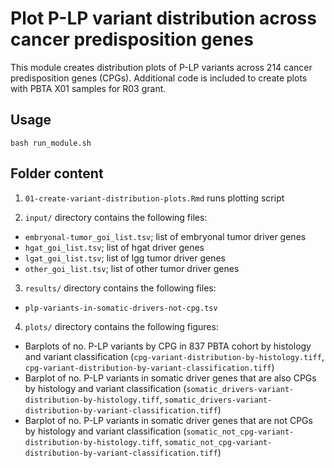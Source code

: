 # Plot P-LP variant distribution across cancer predisposition genes

This module creates distribution plots of P-LP variants across 214 cancer predisposition genes (CPGs). Additional code is included to create plots with PBTA X01 samples for R03 grant. 

## Usage

`bash run_module.sh` 

## Folder content 

1. `01-create-variant-distribution-plots.Rmd` runs plotting script

2. `input/` directory contains the following files:
  - `embryonal-tumor_goi_list.tsv`; list of embryonal tumor driver genes
  - `hgat_goi_list.tsv`; list of hgat driver genes
  - `lgat_goi_list.tsv`; list of lgg tumor driver genes
  - `other_goi_list.tsv`; list of other tumor driver genes

3. `results/` directory contains the following files: 
  - `plp-variants-in-somatic-drivers-not-cpg.tsv`
  
4. `plots/` directory contains the following figures: 
  - Barplots of no. P-LP variants by CPG in 837 PBTA cohort by histology and variant classification (`cpg-variant-distribution-by-histology.tiff`, `cpg-variant-distribution-by-variant-classification.tiff`)
  - Barplot of no. P-LP variants in somatic driver genes that are also CPGs by histology and variant classification (`somatic_drivers-variant-distribution-by-histology.tiff`, `somatic_drivers-variant-distribution-by-variant-classification.tiff`)
  - Barplot of no. P-LP variants in somatic driver genes that are not CPGs by histology and variant classification (`somatic_not_cpg-variant-distribution-by-histology.tiff`, `somatic_not_cpg-variant-distribution-by-variant-classification.tiff`)
